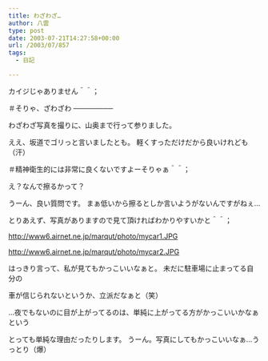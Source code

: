 ```yaml
---
title: わざわざ…
author: 八雲
type: post
date: 2003-07-21T14:27:58+00:00
url: /2003/07/857
tags:
  - 日記

---
```

カイジじゃありません＾＾；
  
＃そりゃ、ざわざわ ────────

わざわざ写真を撮りに、山奥まで行って参りました。
  
ええ、坂道でゴリっと言いましたとも。 軽くすっただけだから良いけれども（汗）
  
＃精神衛生的には非常に良くないですよーそりゃぁ＾＾；
  
え？なんで擦るかって？
  
うーん、良い質問です。 まぁ低いから擦るとしか言いようがないんですがねぇ…
  
とりあえず、写真がありますので見て頂ければわかりやすいかと＾＾；
  
http://www6.airnet.ne.jp/marqut/photo/mycar1.JPG
  
http://www6.airnet.ne.jp/marqut/photo/mycar2.JPG

はっきり言って、私が見てもかっこいいなぁと。 未だに駐車場に止まってる自分の
  
車が信じられないというか、立派だなぁと（笑）

…夜でもないのに目が上がってるのは、単純に上がってる方がかっこいいかなぁという
  
とっても単純な理由だったりします。 うーん。写真にしてもかっこいいなぁ…うっとり（爆）
